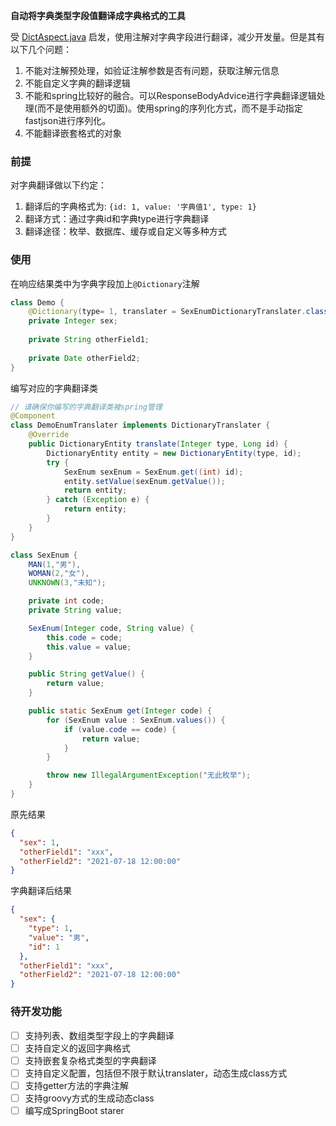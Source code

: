 **自动将字典类型字段值翻译成字典格式的工具**

受 [DictAspect.java](https://github.com/jeecgboot/jeecg-boot/blob/master/jeecg-boot/jeecg-boot-base/jeecg-boot-base-core/src/main/java/org/jeecg/common/aspect/DictAspect.java) 启发，使用注解对字典字段进行翻译，减少开发量。但是其有以下几个问题：
1. 不能对注解预处理，如验证注解参数是否有问题，获取注解元信息
2. 不能自定义字典的翻译逻辑
3. 不能和spring比较好的融合。可以ResponseBodyAdvice进行字典翻译逻辑处理(而不是使用额外的切面)。使用spring的序列化方式，而不是手动指定fastjson进行序列化。
4. 不能翻译嵌套格式的对象

### 前提
对字典翻译做以下约定：
1. 翻译后的字典格式为: `{id: 1, value: '字典值1', type: 1}`
2. 翻译方式：通过字典id和字典type进行字典翻译
3. 翻译途径：枚举、数据库、缓存或自定义等多种方式

### 使用
在响应结果类中为字典字段加上`@Dictionary`注解
```java
class Demo {
    @Dictionary(type= 1, translater = SexEnumDictionaryTranslater.class)
    private Integer sex;
    
    private String otherField1;
    
    private Date otherField2;
}
```
编写对应的字典翻译类
```java
// 请确保你编写的字典翻译类被spring管理
@Component
class DemoEnumTranslater implements DictionaryTranslater {
    @Override
    public DictionaryEntity translate(Integer type, Long id) {
        DictionaryEntity entity = new DictionaryEntity(type, id);
        try {
            SexEnum sexEnum = SexEnum.get((int) id);
            entity.setValue(sexEnum.getValue());
            return entity;
        } catch (Exception e) {
            return entity;
        }
    }
}

class SexEnum {
    MAN(1,"男"),
    WOMAN(2,"女"),
    UNKNOWN(3,"未知");

    private int code;
    private String value;

    SexEnum(Integer code, String value) {
        this.code = code;
        this.value = value;
    }

    public String getValue() {
        return value;
    }

    public static SexEnum get(Integer code) {
        for (SexEnum value : SexEnum.values()) {
            if (value.code == code) {
                return value;
            }
        }

        throw new IllegalArgumentException("无此枚举");
    }
}
```
原先结果
```json
{
  "sex": 1,
  "otherField1": "xxx",
  "otherField2": "2021-07-18 12:00:00"
}
```
字典翻译后结果
```json
{
  "sex": {
    "type": 1,
    "value": "男",
    "id": 1
  },
  "otherField1": "xxx",
  "otherField2": "2021-07-18 12:00:00"
}
```
### 待开发功能
- [ ] 支持列表、数组类型字段上的字典翻译
- [ ] 支持自定义的返回字典格式
- [ ] 支持嵌套复杂格式类型的字典翻译
- [ ] 支持自定义配置，包括但不限于默认translater，动态生成class方式
- [ ] 支持getter方法的字典注解  
- [ ] 支持groovy方式的生成动态class
- [ ] 编写成SpringBoot starer